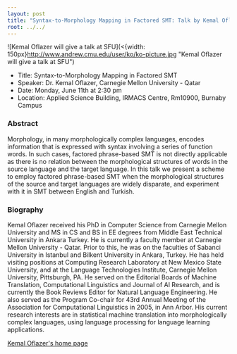 ```yaml
---
layout: post
title: "Syntax-to-Morphology Mapping in Factored SMT: Talk by Kemal Oflazer"
root: ../../
---
```


![Kemal Oflazer will give a talk at SFU](<{width: 150px}http://www.andrew.cmu.edu/user/ko/ko-picture.jpg "Kemal Oflazer will give a talk at SFU")

-   Title: Syntax-to-Morphology Mapping in Factored SMT
-   Speaker: Dr. Kemal Oflazer, Carnegie Mellon University - Qatar
-   Date: Monday, June 11th at 2:30 pm
-   Location: Applied Science Building, IRMACS Centre, Rm10900, Burnaby Campus

### Abstract

Morphology, in many morphologically complex languages, encodes information that is expressed with syntax involving a series of function words. In such cases, factored phrase-based SMT is not directly applicable as there is no relation between the morphological structures of words in the source language and the target language. In this talk we present a scheme to employ factored phrase-based SMT when the morphological structures of the source and target languages are widely disparate, and experiment with it in SMT between English and Turkish.

### Biography

Kemal Oflazer received his PhD in Computer Science from Carnegie Mellon University and MS in CS and BS in EE degrees from Middle East Technical University in Ankara Turkey. He is currently a faculty member at Carnegie Mellon University - Qatar. Prior to this, he was on the faculties of Sabanci University in Istanbul and Bilkent University in Ankara, Turkey. He has held visiting positions at Computing Research Laboratory at New Mexico State University, and at the Language Technologies Institute, Carnegie Mellon University, Pittsburgh, PA. He served on the Editorial Boards of Machine Translation, Computational Linguistics and Journal of AI Research, and is currently the Book Reviews Editor for Natural Language Engineering. He also served as the Program Co-chair for 43rd Annual Meeting of the Association for Computational Linguistics in 2005, in Ann Arbor. His current research interests are in statistical machine translation into morphologically complex languages, using language processing for language learning applications.

[Kemal Oflazer's home page](http://www.andrew.cmu.edu/user/ko/)

